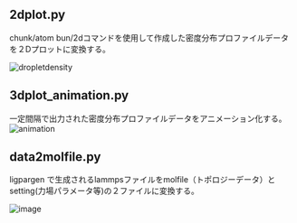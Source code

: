 ## 2dplot.py ##
chunk/atom bun/2dコマンドを使用して作成した密度分布プロファイルデータを２Dプロットに変換する。

![dropletdensity](https://github.com/naonao07/lammps_tool/assets/115482247/1820a7b3-22bf-43fc-a8e9-5dd902823667)
## 3dplot_animation.py ##
一定間隔で出力された密度分布プロファイルデータをアニメーション化する。
![animation](https://github.com/naonao07/lammps_tool/assets/115482247/a152152d-e09b-4b3e-b5d6-12bd64033f54)


## data2molfile.py ##

ligpargen で生成されるlammpsファイルをmolfile（トポロジーデータ）とsetting(力場パラメータ等)の２ファイルに変換する。

![image](https://github.com/naonao07/lammps_tool/assets/115482247/58eec0ae-445c-411b-af90-1b42ca85b21d)
